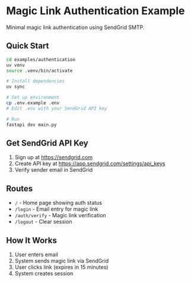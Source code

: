 # Magic Link Authentication Example

Minimal magic link authentication using SendGrid SMTP.

## Quick Start

```bash
cd examples/authentication
uv venv
source .venv/bin/activate

# Install dependencies
uv sync

# Set up environment
cp .env.example .env
# Edit .env with your SendGrid API key

# Run
fastapi dev main.py
```

## Get SendGrid API Key

1. Sign up at https://sendgrid.com
2. Create API key at https://app.sendgrid.com/settings/api_keys
3. Verify sender email in SendGrid

## Routes

- `/` - Home page showing auth status
- `/login` - Email entry for magic link
- `/auth/verify` - Magic link verification
- `/logout` - Clear session

## How It Works

1. User enters email
2. System sends magic link via SendGrid
3. User clicks link (expires in 15 minutes)
4. System creates session
